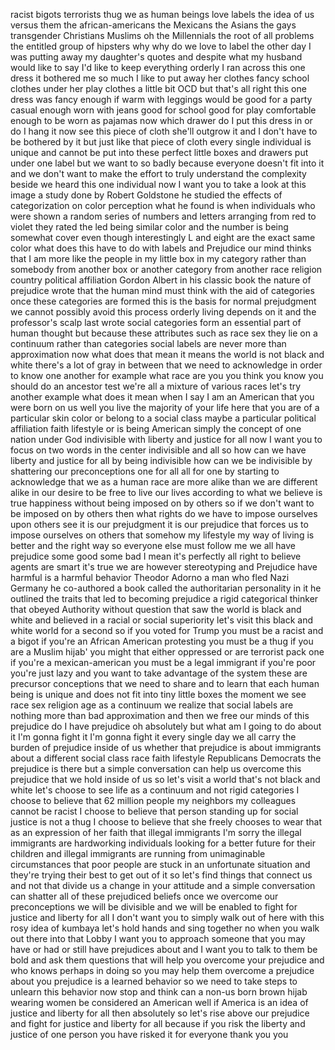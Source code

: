 
racist bigots terrorists thug we as
human beings love labels the idea of us
versus them the african-americans the
Mexicans the Asians the gays transgender
Christians Muslims oh the Millennials
the root of all problems the entitled
group of hipsters why why do we love to
label the other day I was putting away
my daughter&#39;s quotes and despite what my
husband would like to say I&#39;d like to
keep everything orderly I ran across
this one dress it bothered me so much I
like to put away her clothes fancy
school clothes under her play clothes a
little bit OCD but that&#39;s all right this
one dress was fancy enough if warm with
leggings would be good for a party
casual enough worn with jeans good for
school good for play comfortable enough
to be worn as pajamas now which drawer
do I put this dress in or do I hang it
now see this piece of cloth she&#39;ll
outgrow it and I don&#39;t have to be
bothered by it but just like that piece
of cloth every single individual is
unique and cannot be put into these
perfect little boxes and drawers put
under one label but we want to so badly
because everyone doesn&#39;t fit into it and
we don&#39;t want to make the effort to
truly understand the complexity beside
we heard this one individual now I want
you to take a look at this image a study
done by Robert Goldstone he studied the
effects of categorization on color
perception what he found is when
individuals who were shown a random
series of numbers and letters arranging
from red to violet they rated the led
being similar color and the number is
being somewhat cover even though
interestingly L and eight are the exact
same color what does this have to do
with labels and Prejudice our mind
thinks that I am more like the people in
my little box in my category rather than
somebody from another box or another
category from another race religion
country political affiliation
Gordon Albert in his classic book the
nature of prejudice wrote that the human
mind must think with the aid of
categories
once these categories are formed this is
the basis for normal prejudgment we
cannot possibly avoid this process
orderly living depends on it and the
professor&#39;s scalp last wrote social
categories form an essential part of
human thought but because these
attributes such as race sex they lie on
a continuum rather than categories
social labels are never more than
approximation now what does that mean
it means the world is not black and
white there&#39;s a lot of gray in between
that we need to acknowledge in order to
know one another for example what race
are you you think you know you should do
an ancestor test we&#39;re all a mixture of
various races let&#39;s try another example
what does it mean when I say I am an
American that you were born on us well
you live the majority of your life here
that you are of a particular skin color
or belong to a social class maybe a
particular political affiliation faith
lifestyle or is being American simply
the concept of one nation under God
indivisible with liberty and justice for
all
now I want you to focus on two words in
the center
indivisible and all so how can we have
liberty and justice for all
by being indivisible how can we be
indivisible by shattering our
preconceptions one for all all for one
by starting to acknowledge that we as a
human race are more alike than we are
different alike in our desire to be free
to live our lives according to what we
believe is true happiness without being
imposed on by others so if we don&#39;t want
to be imposed on by others then what
rights do we have to impose ourselves
upon others see it is our prejudgment it
is our prejudice that forces us to
impose ourselves on others that somehow
my lifestyle my way of living is better
and the right way so everyone else must
follow me we all have prejudice some
good some bad I mean it&#39;s perfectly all
right to believe agents are smart it&#39;s
true we are
however stereotyping and Prejudice have
harmful is a harmful behavior Theodor
Adorno a man who fled Nazi Germany he
co-authored a book called the
authoritarian personality in it he
outlined the traits that led to becoming
prejudice a rigid categorical thinker
that obeyed Authority without question
that saw the world is black and white
and believed in a racial or social
superiority
let&#39;s visit this black and white world
for a second so if you voted for Trump
you must be a racist and a bigot if
you&#39;re an African American protesting
you must be a thug if you are a Muslim
hijab&#39; you might that either oppressed
or are terrorist pack one
if you&#39;re a mexican-american you must be
a legal immigrant if you&#39;re poor you&#39;re
just lazy and you want to take advantage
of the system
these are precursor conceptions that we
need to share and to learn that each
human being is unique and does not fit
into tiny little boxes the moment we see
race sex religion age as a continuum we
realize that social labels are nothing
more than bad approximation and then we
free our minds of this prejudice
do I have prejudice oh absolutely but
what am I going to do about it I&#39;m gonna
fight it I&#39;m gonna fight it every single
day we all carry the burden of prejudice
inside of us whether that prejudice is
about immigrants about a different
social class race faith lifestyle
Republicans Democrats the prejudice is
there but a simple conversation can help
us overcome this prejudice that we hold
inside of us so let&#39;s visit a world
that&#39;s not black and white
let&#39;s choose to see life as a continuum
and not rigid categories I choose to
believe that 62 million people my
neighbors my colleagues cannot be racist
I choose to believe that person standing
up for social justice is not a thug I
choose to believe that she freely
chooses to wear that as an expression of
her faith that illegal immigrants I&#39;m
sorry the illegal immigrants are
hardworking individuals looking for a
better future for their children and
illegal immigrants are running from
unimaginable circumstances that poor
people are stuck in an unfortunate
situation and they&#39;re trying their best
to get out of it so let&#39;s find things
that connect us and not that divide us a
change in your attitude and a simple
conversation can shatter all of these
prejudiced beliefs once we overcome our
preconceptions we will be
divisible and we will be enabled to
fight for justice and liberty for all I
don&#39;t want you to simply walk out of
here with this rosy idea of kumbaya
let&#39;s hold hands and sing together no
when you walk out there into that Lobby
I want you to approach someone that you
may have or had or still have prejudices
about and I want you to talk to them be
bold and ask them questions that will
help you overcome your prejudice and who
knows perhaps in doing so you may help
them overcome a prejudice about you
prejudice is a learned behavior so we
need to take steps to unlearn this
behavior now stop and think can a non-us
born brown hijab wearing women be
considered an American well if America
is an idea of justice and liberty for
all then absolutely
so let&#39;s rise above our prejudice and
fight for justice and liberty for all
because if you risk the liberty and
justice of one person you have risked it
for everyone thank you
you
